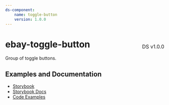 ```yaml
---
ds-component:
    name: toggle-button
    version: 1.0.0
---
```


<h1 style="display: flex; justify-content: space-between; align-items: center;">
    <span>
        ebay-toggle-button
    </span>
    <span style="font-weight: normal; font-size: medium; margin-bottom: -15px;">
        DS v1.0.0
    </span>
</h1>

Group of toggle buttons.

## Examples and Documentation

-   [Storybook](https://ebay.github.io/ebayui-core/?path=/story/buttons-ebay-toggle-button)
-   [Storybook Docs](https://ebay.github.io/ebayui-core/?path=/docs/buttons-ebay-toggle-button)
-   [Code Examples](https://github.com/eBay/ebayui-core/tree/master/src/components/ebay-toggle-button/examples)
